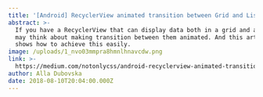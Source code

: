 ```yaml
---
title: '[Android] RecyclerView animated transition between Grid and List layouts.'
abstract: >-
  If you have a RecyclerView that can display data both in a grid and a list you
  may think about making transition between them animated. And this article
  shows how to achieve this easily.
image: /uploads/1_nvo03mmpra8hmnlhnavcdw.png
link: >-
  https://medium.com/notonlycss/android-recyclerview-animated-transition-between-grid-and-list-layouts-b2309e1d9f19
author: Alla Dubovska
date: 2018-08-10T20:04:00.000Z
---
```


